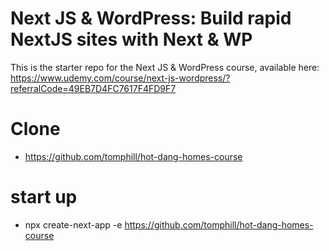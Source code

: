 # Next JS & WordPress: Build rapid NextJS sites with Next & WP

This is the starter repo for the Next JS & WordPress course, available here:
https://www.udemy.com/course/next-js-wordpress/?referralCode=49EB7D4FC7617F4FD9F7

# Clone

- https://github.com/tomphill/hot-dang-homes-course

# start up

- npx create-next-app -e https://github.com/tomphill/hot-dang-homes-course
